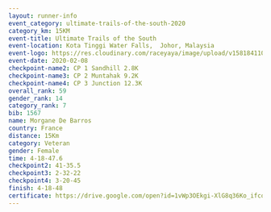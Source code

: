 ```yaml
--- 
layout: runner-info 
event_category: ultimate-trails-of-the-south-2020 
category_km: 15KM 
event-title: Ultimate Trails of the South 
event-location: Kota Tinggi Water Falls,  Johor, Malaysia 
event-logo: https://res.cloudinary.com/raceyaya/image/upload/v1581841103/logo/2020/ultimate-trails-2020_i93dfj.jpg 
event-date: 2020-02-08 
checkpoint-name2: CP 1 Sandhill 2.8K 
checkpoint-name3: CP 2 Muntahak 9.2K 
checkpoint-name4: CP 3 Junction 12.3K 
overall_rank: 59
gender_rank: 14
category_rank: 7
bib: 1567
name: Morgane De Barros
country: France
distance: 15Km
category: Veteran
gender: Female
time: 4-18-47.6
checkpoint2: 41-35.5
checkpoint3: 2-32-22
checkpoint4: 3-20-45
finish: 4-18-48
certificate: https://drive.google.com/open?id=1vWp3OEkgi-XlG8q36Ko_ifcoRyDNzGkU
--- 
```

